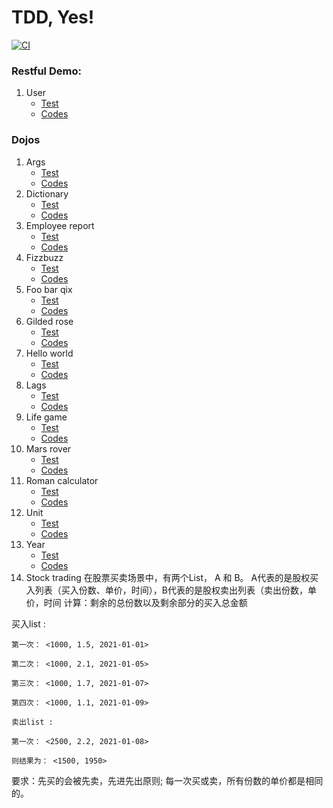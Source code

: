 # TDD, Yes!
[![CI](https://github.com/VWWL/tdd-yes/actions/workflows/main.yml/badge.svg)](https://github.com/VWWL/tdd-yes/actions/workflows/main.yml)

### Restful Demo:
1. User
   - [Test](./src/test/java/yes/tdd/usecases)
   - [Codes](./modules/users.gateways/src/main/java/yes/tdd/users/gateways/ohs)

### Dojos
1. Args
   - [Test](./modules/dojo.domain/src/test/java/yes/tdd/dojo/domain/args)
   - [Codes](./modules/dojo.domain/src/main/java/yes/tdd/dojo/domain/args)
2. Dictionary
    - [Test](./modules/dojo.domain/src/test/java/yes/tdd/dojo/domain/dictionary)
    - [Codes](./modules/dojo.domain/src/main/java/yes/tdd/dojo/domain/dictionary)
3. Employee report
    - [Test](./modules/dojo.domain/src/test/java/yes/tdd/dojo/domain/employeereport)
    - [Codes](./modules/dojo.domain/src/main/java/yes/tdd/dojo/domain/employeereport)
4. Fizzbuzz
    - [Test](./modules/dojo.domain/src/test/java/yes/tdd/dojo/domain/fizzbuzz)
    - [Codes](./modules/dojo.domain/src/main/java/yes/tdd/dojo/domain/fizzbuzz)
5. Foo bar qix
    - [Test](./modules/dojo.domain/src/test/java/yes/tdd/dojo/domain/foobarqix)
    - [Codes](./modules/dojo.domain/src/main/java/yes/tdd/dojo/domain/foobarqix)
6. Gilded rose
    - [Test](./modules/dojo.domain/src/test/java/yes/tdd/dojo/domain/gildedrose)
    - [Codes](./modules/dojo.domain/src/main/java/yes/tdd/dojo/domain/gildedrose)
7. Hello world
    - [Test](./modules/dojo.domain/src/test/java/yes/tdd/dojo/domain/helloworld)
    - [Codes](./modules/dojo.domain/src/main/java/yes/tdd/dojo/domain/helloworld)
8. Lags
    - [Test](./modules/dojo.domain/src/test/java/yes/tdd/dojo/domain/lags)
    - [Codes](./modules/dojo.domain/src/main/java/yes/tdd/dojo/domain/lags)
9. Life game
    - [Test](./modules/dojo.domain/src/test/java/yes/tdd/dojo/domain/lifegame)
    - [Codes](./modules/dojo.domain/src/main/java/yes/tdd/dojo/domain/lifegame)
10. Mars rover
    - [Test](./modules/dojo.domain/src/test/java/yes/tdd/dojo/domain/marsrover)
    - [Codes](./modules/dojo.domain/src/main/java/yes/tdd/dojo/domain/marsrover)
11. Roman calculator
    - [Test](./modules/dojo.domain/src/test/java/yes/tdd/dojo/domain/romancalculator)
    - [Codes](./modules/dojo.domain/src/main/java/yes/tdd/dojo/domain/romancalculator)
12. Unit
    - [Test](./modules/dojo.domain/src/test/java/yes/tdd/dojo/domain/unit)
    - [Codes](./modules/dojo.domain/src/main/java/yes/tdd/dojo/domain/unit)
13. Year
    - [Test](./modules/dojo.domain/src/test/java/yes/tdd/dojo/domain/year)
    - [Codes](./modules/dojo.domain/src/main/java/yes/tdd/dojo/domain/year)
14. Stock trading
在股票买卖场景中，有两个List， A 和 B。 A代表的是股权买入列表（买入份数、单价，时间），B代表的是股权卖出列表（卖出份数，单价，时间 计算：剩余的总份数以及剩余部分的买入总金额

买入list :
~~~
第一次： <1000, 1.5, 2021-01-01>

第二次： <1000, 2.1, 2021-01-05>

第三次： <1000, 1.7, 2021-01-07>

第四次： <1000, 1.1, 2021-01-09>
~~~
~~~
卖出list :

第一次： <2500, 2.2, 2021-01-08>
~~~
~~~
则结果为： <1500, 1950>
~~~
要求：先买的会被先卖，先进先出原则; 每一次买或卖，所有份数的单价都是相同的。

